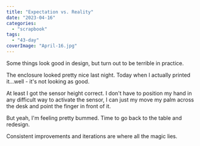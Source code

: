 ```yaml
---
title: "Expectation vs. Reality"
date: "2023-04-16"
categories: 
  - "scrapbook"
tags: 
  - "43-day"
coverImage: "April-16.jpg"
---
```

<!--more-->

Some things look good in design, but turn out to be terrible in practice.

The enclosure looked pretty nice last night. Today when I actually printed it...well - it's not looking as good.

At least I got the sensor height correct. I don't have to position my hand in any difficult way to activate the sensor, I can just my move my palm across the desk and point the finger in front of it.

But yeah, I'm feeling pretty bummed. Time to go back to the table and redesign.

Consistent improvements and iterations are where all the magic lies.
